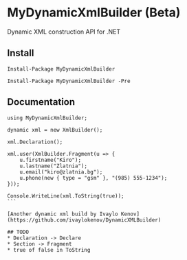 # MyDynamicXmlBuilder (Beta)

Dynamic XML construction API for .NET

## Install

```
Install-Package MyDynamicXmlBuilder
```

```
Install-Package MyDynamicXmlBuilder -Pre
```

## Documentation
```
using MyDynamicXmlBuilder;
```

````
dynamic xml = new XmlBuilder();

xml.Declaration();

xml.user(XmlBuilder.Fragment(u => {
    u.firstname("Kiro");
    u.lastname("Zlatnia");
    u.email("kiro@zlatnia.bg");
    u.phone(new { type = "gsm" }, "(985) 555-1234");
}));
	
Console.WriteLine(xml.ToString(true));
```

[Another dynamic xml build by Ivaylo Kenov](https://github.com/ivaylokenov/DynamicXMLBuilder)

## TODO
* Declaration -> Declare
* Section -> Fragment
* true of false in ToString